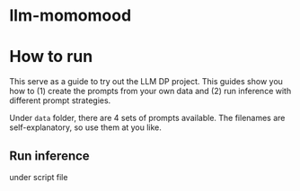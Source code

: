 # llm-momomood

# How to run

This serve as a guide to try out the LLM DP project. This guides show you how to (1) create the prompts from your own data and (2) run inference with different prompt strategies.

Under `data` folder, there are 4 sets of prompts available. The filenames are self-explanatory, so use them at you like.


## Run inference

under script file